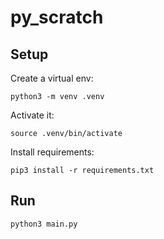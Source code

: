 # py_scratch

## Setup

Create a virtual env:

    python3 -m venv .venv

Activate it:

    source .venv/bin/activate

Install requirements:

    pip3 install -r requirements.txt


## Run

    python3 main.py